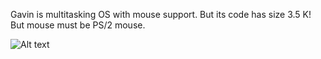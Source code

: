 Gavin is multitasking OS with mouse support. But its code has size 3.5 K!
But mouse must be PS/2 mouse.

![Alt text](https://github.com/safinaskar/gavin/raw/master/screenshot.png)

